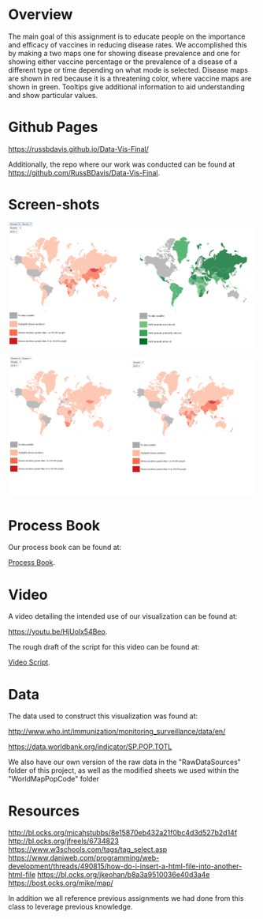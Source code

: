 # Overview

The main goal of this assignment is to educate people on the importance and efficacy of vaccines in reducing disease rates. We accomplished this by making a two maps one for showing disease prevalence and one for showing either vaccine percentage or the prevalence of a disease of a different type or time depending on what mode is selected. Disease maps are shown in red because it is a threatening color, where vaccine maps are shown in green. Tooltips give additional information to aid understanding and show particular values.

# Github Pages

https://russbdavis.github.io/Data-Vis-Final/

Additionally, the repo where our work was conducted can be found at https://github.com/RussBDavis/Data-Vis-Final.

# Screen-shots

![Disease Vs. Vaccine](img/DiseaseVsVaccineFinal.png)

![Disease Vs. Disease Final](img/DiseaseVsDiseaseFinal.png)

# Process Book

Our process book can be found at: 

[Process Book](ProcessBook/ProcessBook.md).

# Video

A video detailing the intended use of our visualization can be found at:

https://youtu.be/HjUolx54Beo. 

The rough draft of the script for this video can be found at:

[Video Script](Script.pdf).

# Data

The data used to construct this visualization was found at:

http://www.who.int/immunization/monitoring_surveillance/data/en/

https://data.worldbank.org/indicator/SP.POP.TOTL

We also have our own version of the raw data in the "RawDataSources" folder of this project, as well as the modified sheets we used within the "WorldMapPopCode" folder

# Resources

http://bl.ocks.org/micahstubbs/8e15870eb432a21f0bc4d3d527b2d14f
http://bl.ocks.org/jfreels/6734823
https://www.w3schools.com/tags/tag_select.asp
https://www.daniweb.com/programming/web-development/threads/490815/how-do-i-insert-a-html-file-into-another-html-file
https://bl.ocks.org/jkeohan/b8a3a9510036e40d3a4e
https://bost.ocks.org/mike/map/

In addition we all reference previous assignments we had done from this class to leverage previous knowledge.

